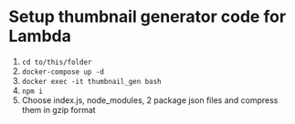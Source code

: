 # Setup thumbnail generator code for Lambda

1. `cd to/this/folder`
2. `docker-compose up -d`
3. `docker exec -it thumbnail_gen bash`
4. `npm i`
5. Choose index.js, node_modules, 2 package json files and compress them in gzip format
